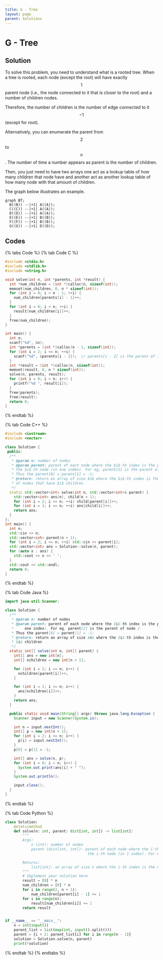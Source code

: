 ```yaml
---
title: G - Tree
layout: page
parent: Solutions
---
```


# G - Tree

## Solution

To solve this problem, you need to understand what is a rooted tree. When a tree is rooted, each node (except the root) will have exactly $$1$$ parent node (i.e., the node connected to it that is closer to the root) and a number of children nodes.

Therefore, the number of children is the number of edge connected to it $$- 1$$ (except for root).

Alternatively, you can enumerate the parent from $$2$$ to $$n$$. The number of time a number appears as parent is the number of children.

Then, you just need to have two arrays one act as a lookup table of how many children that node have and another act as another lookup table of how many node with that amount of children.

The graph below illustrates an example.

```mermaid
graph BT;
  B((B)) --|+1| A((A));
  C((C)) --|+1| A((A));
  D((D)) --|+1| A((A));
  E((E)) --|+1| B((B));
  F((F)) --|+1| B((B));
  G((G)) --|+1| D((D));
```

## Codes

{% tabs Code %}
{% tab Code C %}
```c
#include <stdio.h>
#include <stdlib.h>
#include <string.h>

void solve(int n, int *parents, int *result) {
  int *num_children = (int *)calloc(n, sizeof(int));
  memset(num_children, 0, n * sizeof(int));
  for (int i = 0; i < n - 1; ++i) {
    num_children[parents[i] - 1]++;
  }
  for (int i = 0; i < n; ++i) {
    result[num_children[i]]++;
  }
  free(num_children);
}

int main() {
  int n;
  scanf("%d", &n);
  int *parents = (int *)calloc(n - 1, sizeof(int));
  for (int i = 2; i <= n; ++i) {
    scanf("%d", &parents[i - 2]);  // parents[i - 2] is the parent of i
  }
  int *result = (int *)calloc(n, sizeof(int));
  memset(result, 0, n * sizeof(int));
  solve(n, parents, result);
  for (int i = 0; i < n; i++) {
    printf("%d ", result[i]);
  }
  free(parents);
  free(result);
  return 0;
}
```
{% endtab %}

{% tab Code C++ %}
```cpp
#include <iostream>
#include <vector>

class Solution {
 public:
  /**
   * @param n: number of nodes
   * @param parent: parent of each node where the $i$-th index is the parent of
   * the $i$-th node (in one index). For eg, parent[2] is the parent of node 2
   * Thus the parent[0] = parent[1] = -1;
   * @return: return an array of size $n$ where the $i$-th index is the number
   * of nodes that have $i$ children
   */
  static std::vector<int> solve(int n, std::vector<int>& parent) {
    std::vector<int> ans(n), child(n + 1);
    for (int i = 2; i <= n; ++i) child[parent[i]]++;
    for (int i = 1; i <= n; ++i) ans[child[i]]++;
    return ans;
  }
};
int main() {
  int n;
  std::cin >> n;
  std::vector<int> parent(n + 1);
  for (int i = 2; i <= n; ++i) std::cin >> parent[i];
  std::vector<int> ans = Solution::solve(n, parent);
  for (auto x : ans) {
    std::cout << x << ' ';
  }
  std::cout << std::endl;
  return 0;
}
```
{% endtab %}

{% tab Code Java %}
```java
import java.util.Scanner;

class Solution {
  /**
   * @param n: number of nodes
   * @param parent: parent of each node where the $i$-th index is the parent of the $i$-th node (in
   *     one index). For eg, parent[2] is the parent of node 2
   * Thus the parent[0] = parent[1] = -1;
   * @return: return an array of size $n$ where the $i$-th index is the number of nodes that have
   * $i$ children
   */
  static int[] solve(int n, int[] parent) {
    int[] ans = new int[n];
    int[] nchildren = new int[n + 1];

    for (int i = 2; i <= n; i++) {
      nchildren[parent[i]]++;
    }

    for (int i = 1; i <= n; i++) {
      ans[nchildren[i]]++;
    }
    return ans;
  }

  public static void main(String[] args) throws java.lang.Exception {
    Scanner input = new Scanner(System.in);

    int n = input.nextInt();
    int[] p = new int[n + 1];
    for (int i = 2; i <= n; i++) {
      p[i] = input.nextInt();
    }
    p[0] = p[1] = -1;

    int[] ans = solve(n, p);
    for (int i = 0; i < n; i++) {
      System.out.print(ans[i] + " ");
    }
    System.out.println();

    input.close();
  }
}
```
{% endtab %}

{% tab Code Python %}
```python
class Solution:
    @staticmethod
    def solve(n: int, parent: dict[int, int]) -> list[int]:
        """
        Args:
            n (int): number of nodes
            parent (dict[int, int]): parent of each node where the i-th index is the parent of
                                      the i-th node (in 1 index). For example, parent[2] is the parent of node 2.

        Returns:
            list[int]: an array of size n where the i-th index is the number of nodes that have i children
        """
        # Implement your solution here
        result = [0] * n
        num_children = [0] * n
        for i in range(2, n + 1):
            num_children[parent[i] - 1] += 1
        for i in range(n):
            result[num_children[i]] += 1
        return result


if __name__ == "__main__":
    n = int(input())
    parent_list = list(map(int, input().split()))
    parent = {i + 2: parent_list[i] for i in range(n - 1)}
    solution = Solution.solve(n, parent)
    print(*solution)
```
{% endtab %}
{% endtabs %}
